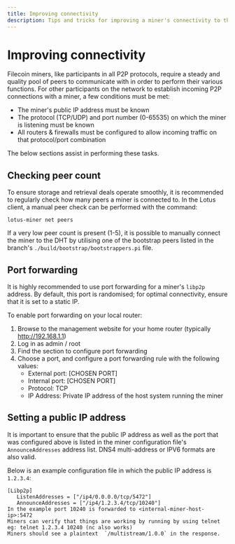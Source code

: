 ```yaml
---
title: Improving connectivity
description: Tips and tricks for improving a miner's connectivity to the Filecoin network.
---
```



# Improving connectivity

Filecoin miners, like participants in all P2P protocols, require a steady and quality pool of peers to communicate with in order to perform their various functions. For other participants on the network to establish incoming P2P connections with a miner, a few conditions must be met:

* The miner's public IP address must be known
* The protocol (TCP/UDP) and port number (0-65535) on which the miner is listening must be known 
* All routers & firewalls must be configured to allow incoming traffic on that protocol/port combination

The below sections assist in performing these tasks.

## Checking peer count
To ensure storage and retrieval deals operate smoothly, it is recommended to regularly check how many peers a miner is connected to. In the Lotus client, a manual peer check can be performed with the command:

```
lotus-miner net peers
``` 

If a very low peer count is present (1-5), it is possible to manually connect the miner to the DHT by utilising one of the bootstrap peers listed in the branch's `./build/bootstrap/bootstrappers.pi` file.

## Port forwarding

It is highly recommended to use port forwarding for a miner's `libp2p` address. By default, this port is randomised; for optimal connectivity, ensure that it is set to a static IP. 

To enable port forwarding on your local router:

1. Browse to the management website for your home router (typically http://192.168.1.1)
2. Log in as admin / root
3. Find the section to configure port forwarding
4. Choose a port, and configure a port forwarding rule with the following values:
    * External port: [CHOSEN PORT]
    * Internal port: [CHOSEN PORT]
    * Protocol: TCP
    * IP Address: Private IP address of the host system running the miner

## Setting a public IP address

It is important to ensure that the public IP address as well as the port that was configured above is listed in the miner configuration file's `AnnounceAddresses` address list. DNS4 multi-address or IPV6 formats are also valid.

Below is an example configuration file in which the public IP address is `1.2.3.4`:

```
[Libp2p]
   ListenAddresses = ["/ip4/0.0.0.0/tcp/5472"]
   AnnounceAddresses = ["/ip4/1.2.3.4/tcp/10240"]
In the example port 10240 is forwarded to <internal-miner-host-ip>:5472
Miners can verify that things are working by running by using telnet eg: telnet 1.2.3.4 10240 (nc also works)
Miners should see a plaintext  `/multistream/1.0.0` in the response.
```
